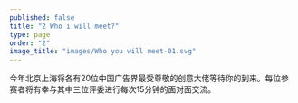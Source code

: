 ```yaml
---
published: false
title: "2 Who i will meet?"
type: page
order: "2"
image_title: "images/Who you will meet-01.svg"
---
```


今年北京上海将各有20位中国广告界最受尊敬的创意大佬等待你的到来。每位参赛者将有幸与其中三位评委进行每次15分钟的面对面交流。